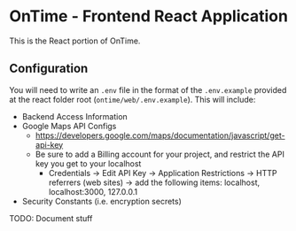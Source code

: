 # OnTime - Frontend React Application

This is the React portion of OnTime.

## Configuration

You will need to write an `.env` file in the format of the `.env.example` provided at the react folder root (`ontime/web/.env.example`). This will include:

- Backend Access Information
- Google Maps API Configs
  - https://developers.google.com/maps/documentation/javascript/get-api-key
  - Be sure to add a Billing account for your project, and restrict the API key you get to your localhost
    - Credentials -> Edit API Key -> Application Restrictions -> HTTP referrers (web sites) -> add the following items: localhost, localhost:3000, 127.0.0.1
- Security Constants (i.e. encryption secrets)

TODO: Document stuff
